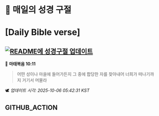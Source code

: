 # 🙏 매일의 성경 구절
# [Daily Bible verse]
## [![README에 성경구절 업데이트](https://github.com/DONGSUKA/first_test/actions/workflows/update-readme-bible.yml/badge.svg)](https://github.com/DONGSUKA/first_test/actions/workflows/update-readme-bible.yml)
<!-- START_BIBLE_VERSE -->
📖 **마태복음 10:11**
> 어떤 성이나 마을에 들어가든지 그 중에 합당한 자를 찾아내어 너희가 떠나기까지 거기서 머물라

🕊️ _업데이트 시각: 2025-10-06 05:42:31 KST_
  <!-- END_BIBLE_VERSE -->
## GITHUB_ACTION
